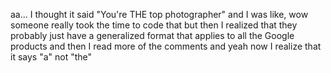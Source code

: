 aa... I thought it said "You're THE top photographer" and I was like, wow someone really took the time to code that but then I realized that they probably just have a generalized format that applies to all the Google products and then I read more of the comments and yeah now I realize that it says "a" not "the"
